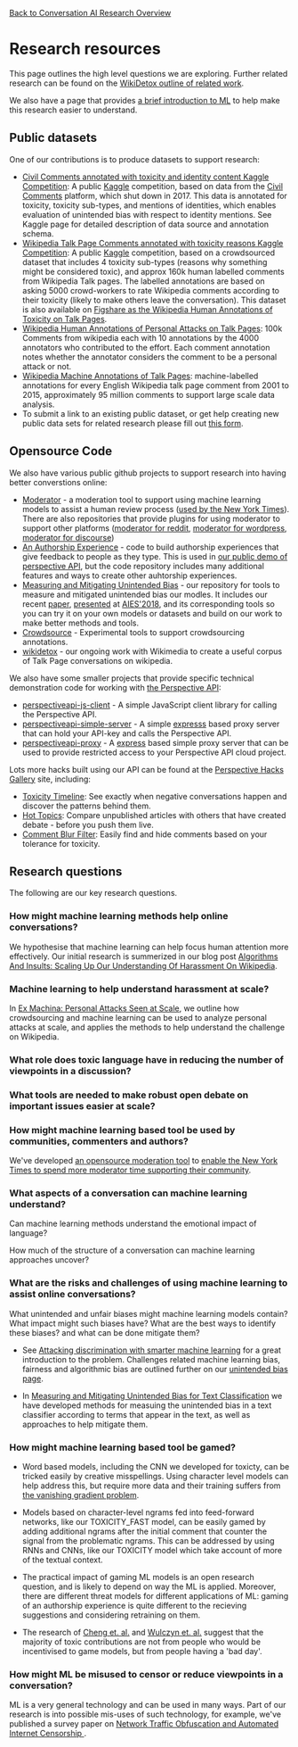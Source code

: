 [Back to Conversation AI Research Overview](index.md)

# Research resources

This page outlines the high level questions we are exploring. Further related research can be found on the [WikiDetox outline of related work](https://meta.wikimedia.org/wiki/Research:Detox/Resources).

We also have a page that provides [a brief introduction to ML](ml_intro.md) to help make this research easier to understand.

## Public datasets

One of our contributions is to produce datasets to support research:
   * [Civil Comments annotated with toxicity and identity content Kaggle Competition](https://www.kaggle.com/c/jigsaw-unintended-bias-in-toxicity-classification): A public [Kaggle](https://www.kaggle.com/) competition, based on data from the [Civil Comments](https://medium.com/@aja_15265/saying-goodbye-to-civil-comments-41859d3a2b1d) platform, which shut down in 2017. This data is annotated for toxicity, toxicity sub-types, and mentions of identities, which enables evaluation of unintended bias with respect to identity mentions. See Kaggle page for detailed description of data source and annotation schema.
   * [Wikipedia Talk Page Comments annotated with toxicity reasons Kaggle Competition](https://www.kaggle.com/c/jigsaw-toxic-comment-classification-challenge): A public [Kaggle](https://www.kaggle.com/) competition, based on a crowdsourced dataset that includes 4 toxicity sub-types (reasons why something might be considered toxic), and approx 160k human labelled comments from Wikipedia Talk pages. The labelled annotations are based on asking 5000 crowd-workers to rate Wikipedia comments according to their toxicity (likely to make others leave the conversation). This dataset is also available on [Figshare as the Wikipedia Human Annotations of Toxicity on Talk Pages](https://figshare.com/articles/Wikipedia_Talk_Labels_Toxicity/4563973).
   * [Wikipedia Human Annotations of Personal Attacks on Talk Pages](https://figshare.com/articles/Wikipedia_Detox_Data/4054689): 100k Comments from wikipedia each with 10 annotations by the 4000 annotators who contributed to the effort. Each comment annotation notes whether the annotator considers the comment to be a personal attack or not.
   * [Wikipedia Machine Annotations of Talk Pages](https://figshare.com/articles/Wikipedia_Talk_Corpus/4264973): machine-labelled annotations for every English Wikipedia talk page comment from 2001 to 2015, approximately 95 million comments to support large scale data analysis.
   * To submit a link to an existing public dataset, or get help creating new public data sets for related research please fill out [this form](https://goo.gl/forms/z3JatRhT5x53Xa0I2).

## Opensource Code

We also have various public github projects to support research into having better converstions online:

* [Moderator](https://github.com/conversationai/conversationai-moderator) - a moderation tool to support using machine learning models to assist a human review process ([used by the New York Times](https://www.nytimes.com/2017/06/13/insider/have-a-comment-leave-a-comment.html)). There are also repositories that provide plugins for using moderator to support other platforms ([moderator for reddit](https://github.com/conversationai/conversationai-moderator-reddit), [moderator for wordpress](https://github.com/conversationai/conversationai-moderator-wordpress), [moderator for discourse](https://github.com/conversationai/conversationai-moderator-discourse)) 
* [An Authorship Experience](https://github.com/conversationai/perspectiveapi-authorship-demo) - code to build authorship experiences that give feedback to people as they type. This is used in [our public demo of perspective API](https://perspectiveapi.com), but the code repository includes many additional features and ways to create other auhtorship experiences.
* [Measuring and Mitigating Unintended Bias](https://github.com/conversationai/unintended-ml-bias-analysis) - our repository for tools to measure and mitigated unintended bias our modles. It includes our recent [paper](https://github.com/conversationai/unintended-ml-bias-analysis/blob/master/presentations/measuring-mitigating-unintended-bias-paper.pdf), [presented](https://github.com/conversationai/unintended-ml-bias-analysis/blob/master/presentations/Measuring%20and%20Mitigating%20Unintended%20Bias%20in%20Text%20Classification%20-%20AIES%202018.pdf) at [AIES'2018](http://www.aies-conference.com/accepted-papers/), and its corresponding tools so you can try it on your own models or datasets and build on our work to make better methods and tools.
* [Crowdsource](https://github.com/conversationai/conversationai-crowdsource) - Experimental tools to support crowdsourcing annotations.
* [wikidetox](https://github.com/conversationai/wikidetox) - our ongoing work with Wikimedia to create a useful corpus of Talk Page conversations on wikipedia.

We also have some smaller projects that provide specific technical demonstration code for working with [the Perspective API](https://perspectiveapi.com): 

* [perspectiveapi-js-client](https://github.com/conversationai/perspectiveapi-js-client) - A simple JavaScript client library for calling the Perspective API.
* [perspectiveapi-simple-server](https://github.com/conversationai/perspectiveapi-simple-server) - A simple [expresss](https://expressjs.com/) based proxy server that can hold your API-key and calls the Perspective API.
* [perspectiveapi-proxy](https://github.com/conversationai/perspectiveapi-proxy) - A [express](https://expressjs.com/) based simple proxy server that can be used to provide restricted access to your Perspective API cloud project.

Lots more hacks built using our API can be found at the [Perspective Hacks Gallery](https://github.com/conversationai/perspectiveapi/wiki/perspective-hacks) site, including: 

 * [Toxicity Timeline](https://github.com/conversationai/perspective-hacks/toxicity_timeline/README.md): See exactly when negative conversations happen and discover the patterns behind them.
 * [Hot Topics](https://github.com/conversationai/perspective-hacks/hot_topics/README.md): Compare unpublished articles with others that have created debate - before you push them live.
 * [Comment Blur Filter](https://github.com/conversationai/perspective-hacks/comment_filter/README.md): Easily find and hide comments based on your tolerance for toxicity.
 
## Research questions

The following are our key research questions.

### How might machine learning methods help online conversations?

We hypothesise that machine learning can help focus human attention more effectively. Our initial research is summerized in our blog post [Algorithms And Insults: Scaling Up Our Understanding Of Harassment On Wikipedia](https://medium.com/jigsaw/algorithms-and-insults-scaling-up-our-understanding-of-harassment-on-wikipedia-6cc417b9f7ff). 

### Machine learning to help understand harassment at scale?

In [Ex Machina: Personal Attacks Seen at Scale](https://arxiv.org/abs/1610.08914), we outline how crowdsourcing and machine learning can be used to analyze personal attacks at scale, and applies the methods to help understand the challenge on Wikipedia.

### What role does toxic language have in reducing the number of viewpoints in a discussion?

### What tools are needed to make robust open debate on important issues easier at scale?

### How might machine learning based tool be used by communities, commenters and authors?

We've developed [an opensource moderation tool](https://github.com/conversationai/conversationai-moderator/) to [enable the New York Times to spend more moderator time supporting their community](https://www.nytimes.com/2017/06/13/insider/have-a-comment-leave-a-comment.html).

### What aspects of a conversation can machine learning understand?

Can machine learning methods understand the emotional impact of language?

How much of the structure of a conversation can machine learning approaches uncover?

### What are the risks and challenges of using machine learning to assist online conversations?

What unintended and unfair biases might machine learning models contain? What impact might such biases have? What are the best ways to identify these biases? and what can be done mitigate them?

 * See [Attacking discrimination with smarter machine learning](https://research.google.com/bigpicture/attacking-discrimination-in-ml/) for a great introduction to the problem. Challenges related machine learning bias, fairness and algorithmic bias are outlined further on our [unintended bias page](bias.md).

 * In [Measuring and Mitigating Unintended Bias for Text Classification](https://github.com/conversationai/unintended-ml-bias-analysis/blob/master/presentations/measuring-mitigating-unintended-bias-paper.pdf) we have developed methods for measuing the unintended bias in a text classifier according to terms that appear in the text, as well as approaches to help mitigate them.

### How might machine learning based tool be gamed?

 * Word based models, including the CNN we developed for toxicty, can be tricked easily by creative misspellings. Using character level models can help address this, but require more data and their training suffers from [the vanishing gradient problem](https://en.wikipedia.org/wiki/Vanishing_gradient_problem).

 * Models based on character-level ngrams fed into feed-forward networks, like our TOXICITY_FAST model, can be easily gamed by adding additional ngrams after the initial comment that counter the signal from the problematic ngrams. This can be addressed by using RNNs and CNNs, like our TOXICITY model which take account of more of the textual context.

 * The practical impact of gaming ML models is an open research question, and is likely to depend on way the ML is applied. Moreover, there are different threat models for different applications of ML: gaming of an authorship experience is quite different to the recieving suggestions and considering retraining on them.

 * The research of [Cheng et. al.](https://arxiv.org/abs/1702.01119) and [Wulczyn et. al.](https://arxiv.org/abs/1610.08914) suggest that the majority of toxic contributions are not from people who would be incentivised to game models, but from people having a 'bad day'.

### How might ML be misused to censor or reduce viewpoints in a conversation?

ML is a very general technology and can be used in many ways. Part of our research is into possible mis-uses of such technology, for example, we've published a survey paper on [Network Traffic Obfuscation and Automated Internet Censorship
](https://arxiv.org/abs/1605.04044).
